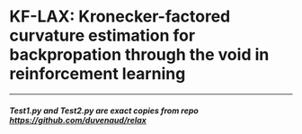 # KF-LAX: Kronecker-factored curvature estimation for backpropation through the void in reinforcement learning 
----
##### Test1.py and Test2.py are exact copies from repo https://github.com/duvenaud/relax 
